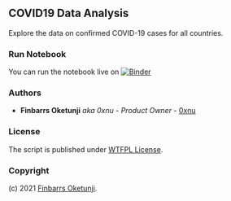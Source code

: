 ## COVID19 Data Analysis

Explore the data on confirmed COVID-19 cases for all countries.

### Run Notebook

You can run the notebook live on [![Binder](https://mybinder.org/badge_logo.svg)](https://mybinder.org/v2/gh/0xnu/covid19_data_analysis/main?filepath=covid19_data_analysis.ipynb)

### Authors

- **Finbarrs Oketunji** _aka 0xnu_ - _Product Owner_ - [0xnu](https://github.com/0xnu)

### License

The script is published under [WTFPL License](LICENSE).

### Copyright

(c) 2021 [Finbarrs Oketunji](https://www.finbarrs.eu).